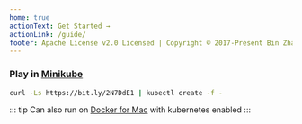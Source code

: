 ```yaml
---
home: true
actionText: Get Started →
actionLink: /guide/
footer: Apache License v2.0 Licensed | Copyright © 2017-Present Bin Zhao
---
```


### Play in [Minikube](https://github.com/kubernetes/minikube)

```bash
curl -Ls https://bit.ly/2N7DdE1 | kubectl create -f -
```

::: tip
Can also run on [Docker for Mac](https://docs.docker.com/docker-for-mac/kubernetes/) with kubernetes enabled
:::
